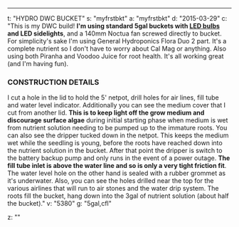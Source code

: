 ---
t: "HYDRO DWC BUCKET"
s: "myfrstbkt"
a: "myfrstbkt"
d: "2015-03-29"
c: "This is my DWC build! <strong>I'm using standard 5gal buckets with <a href='https://amzn.to/3lyKIRa'>LED bulbs</a> and LED sidelights</strong>, and a 140mm Noctua fan screwed directly to bucket. For simplicity's sake I'm using General Hydroponics Flora Duo 2 part. It's a complete nutrient so I don't have to worry about Cal Mag or anything. Also using both Piranha and Voodoo Juice for root health. It's all working great (and I'm having fun).
  <h3>CONSTRUCTION DETAILS</h3>
  I cut a hole in the lid to hold the 5' netpot, drill holes for air lines, fill tube and water level indicator. Additionally you can see the medium cover that I cut from another lid. <strong>This is to keep light off the grow medium and discourage surface algae</strong> during initial starting phase when medium is wet from nutrient solution needing to be pumped up to the immature roots. 
  You can also see the dripper tucked down in the netpot. This keeps the medium wet while the seedling is young, before the roots have reached down into the nutrient solution in the bucket. After that point the dripper is switch to the battery backup pump and only runs in the event of a power outage.
  <strong>The fill tube inlet is above the water line and so is only a very tight friction fit</strong>. The water level hole on the other hand is sealed with a rubber grommet as it's underwater. Also, you can see the holes drilled near the top for the various airlines that will run to air stones and the water drip system. The roots  fill the bucket, hang down into the 3gal of nutrient solution (about half the bucket)."
v: "5380"
g: "5gal,cfl"

z: ""
